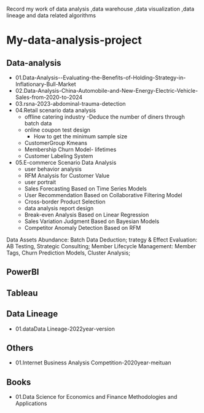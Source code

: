 Record my work of data analysis ,data warehouse ,data visualization ,data lineage and data related algorithms
# My-data-analysis-project
## Data-analysis

- 01.Data-Analysis--Evaluating-the-Benefits-of-Holding-Strategy-in-Inflationary-Bull-Market
- 02.Data-Analysis-China-Automobile-and-New-Energy-Electric-Vehicle-Sales-from-2020-to-2024
- 03.rsna-2023-abdominal-trauma-detection
- 04.Retail scenario data analysis
  - offline catering industry -Deduce the number of diners through batch data
  - online coupon test design
    - How to get the minimum sample size
  - CustomerGroup Kmeans
  - Membership Churn Model- lifetimes
  - Customer Labeling System
- 05.E-commerce Scenario Data Analysis
  - user behavior analysis
  - RFM Analysis for Customer Value
  - user portrait
  - Sales Forecasting Based on Time Series Models
  - User Recommendation Based on Collaborative Filtering Model
  - Cross-border Product Selection
  - data analysis report design
  - Break-even Analysis Based on Linear Regression
  - Sales Variation Judgment Based on Bayesian Models
  - Competitor Anomaly Detection Based on RFM

Data Assets Abundance: Batch Data Deduction;
trategy & Effect Evaluation: AB Testing, Strategic Consulting;
Member Lifecycle Management: Member Tags, Churn Prediction Models, Cluster Analysis;

## PowerBI


## Tableau


## Data Lineage
- 01.dataData Lineage-2022year-version

## Others
- 01.Internet Business Analysis Competition-2020year-meituan

## Books
- 01.Data Science for Economics and Finance Methodologies and Applications
